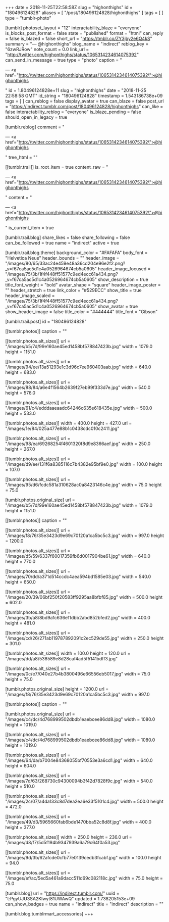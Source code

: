 +++
date = 2018-11-25T22:58:58Z
slug = "highonthighs"
id = "180496124828"
aliases = [ "/post/180496124828/highonthighs" ]
tags = [ ]
type = "tumblr-photo"

[tumblr]
photoset_layout = "12"
interactability_blaze = "everyone"
is_blocks_post_format = false
state = "published"
format = "html"
can_reply = false
is_blazed = false
short_url = "https://tmblr.co/ZY3jby2e6Q4kS"
summary = "— @highonthighs"
blog_name = "indirect"
reblog_key = "6zwRJRow"
note_count = 0.0
link_url = "http://twitter.com/highonthighs/status/1065314234614075392"
can_send_in_message = true
type = "photo"
caption = "<p>— <a href=\"http://twitter.com/highonthighs/status/1065314234614075392\">@highonthighs</a></p>"
id = 1.80496124828e+11
slug = "highonthighs"
date = "2018-11-25 22:58:58 GMT"
id_string = "180496124828"
timestamp = 1.543186738e+09
tags = [ ]
can_reblog = false
display_avatar = true
can_blaze = false
post_url = "https://indirect.tumblr.com/post/180496124828/highonthighs"
can_like = false
interactability_reblog = "everyone"
is_blaze_pending = false
should_open_in_legacy = true

[tumblr.reblog]
comment = "<p>— <a href=\"http://twitter.com/highonthighs/status/1065314234614075392\">@highonthighs</a></p>"
tree_html = ""

[[tumblr.trail]]
is_root_item = true
content_raw = "<p>— <a href=\"http://twitter.com/highonthighs/status/1065314234614075392\">@highonthighs</a></p>"
content = "<p>&mdash; <a href=\"http://twitter.com/highonthighs/status/1065314234614075392\">@highonthighs</a></p>"
is_current_item = true

[tumblr.trail.blog]
share_likes = false
share_following = false
can_be_followed = true
name = "indirect"
active = true

[tumblr.trail.blog.theme]
background_color = "#FAFAFA"
body_font = "Helvetica Neue"
header_bounds = ""
header_image = "/images/80/65/33ac24e459e48a36cd204e96e2f2.png?_v=f67ca5ac5d1c4a0526964674cb5a0605"
header_image_focused = "/images/75/3b/1f4f448ff51577c9ed4ecc61a434.png?_v=f67ca5ac5d1c4a0526964674cb5a0605"
show_description = true
title_font_weight = "bold"
avatar_shape = "square"
header_image_poster = ""
header_stretch = true
link_color = "#529ECC"
show_title = true
header_image_scaled = "/images/75/3b/1f4f448ff51577c9ed4ecc61a434.png?_v=f67ca5ac5d1c4a0526964674cb5a0605"
show_avatar = true
show_header_image = false
title_color = "#444444"
title_font = "Gibson"

[tumblr.trail.post]
id = "180496124828"

[[tumblr.photos]]
caption = ""

[[tumblr.photos.alt_sizes]]
url = "/images/b5/7d/99e160ae45ed1458bf578847423b.jpg"
width = 1079.0
height = 1151.0

[[tumblr.photos.alt_sizes]]
url = "/images/94/ee/13a51293e1c3d96c7ee960403aab.jpg"
width = 640.0
height = 683.0

[[tumblr.photos.alt_sizes]]
url = "/images/88/84/a6e4f1564b2639f27eb99f333d7e.jpg"
width = 540.0
height = 576.0

[[tumblr.photos.alt_sizes]]
url = "/images/61/c4/edddaaeaadc64246c635e618435e.jpg"
width = 500.0
height = 533.0

[[tumblr.photos.alt_sizes]]
width = 400.0
height = 427.0
url = "/images/1e/84/025a477e88b1c0438cdc010c2411.jpg"

[[tumblr.photos.alt_sizes]]
url = "/images/98/ea/69268254f4601320f8d9e8366aef.jpg"
width = 250.0
height = 267.0

[[tumblr.photos.alt_sizes]]
url = "/images/d9/ee/131f6a8385116c7b4382e95bf9e0.jpg"
width = 100.0
height = 107.0

[[tumblr.photos.alt_sizes]]
url = "/images/95/d6/fcdc581a310628ac0a8423146c4e.jpg"
width = 75.0
height = 75.0

[tumblr.photos.original_size]
url = "/images/b5/7d/99e160ae45ed1458bf578847423b.jpg"
width = 1079.0
height = 1151.0

[[tumblr.photos]]
caption = ""

[[tumblr.photos.alt_sizes]]
url = "/images/f8/76/35e3423d9e69c70120a1ca5bc5c3.jpg"
width = 997.0
height = 1200.0

[[tumblr.photos.alt_sizes]]
url = "/images/d5/59/6337f60017359fb6d0017904be61.jpg"
width = 640.0
height = 770.0

[[tumblr.photos.alt_sizes]]
url = "/images/70/dd/a371d514ccdc4aea594bd1585e03.jpg"
width = 540.0
height = 650.0

[[tumblr.photos.alt_sizes]]
url = "/images/20/39/06bf250f20583ff9295aa8bfbf85.jpg"
width = 500.0
height = 602.0

[[tumblr.photos.alt_sizes]]
url = "/images/3b/a8/8bd9a1c636e11dbb2abd852bfed2.jpg"
width = 400.0
height = 481.0

[[tumblr.photos.alt_sizes]]
url = "/images/cd/26/271ab119787892091c2ec529de55.jpg"
width = 250.0
height = 301.0

[[tumblr.photos.alt_sizes]]
width = 100.0
height = 120.0
url = "/images/dd/a8/538589e8d28caf4ad5f5141bdff3.jpg"

[[tumblr.photos.alt_sizes]]
url = "/images/0c/e7/040e27b4b3800496e66556eb5017.jpg"
width = 75.0
height = 75.0

[tumblr.photos.original_size]
height = 1200.0
url = "/images/f8/76/35e3423d9e69c70120a1ca5bc5c3.jpg"
width = 997.0

[[tumblr.photos]]
caption = ""

[tumblr.photos.original_size]
url = "/images/c4/dc/4d768999502dbdb1eaebcee86dd8.jpg"
width = 1080.0
height = 1019.0

[[tumblr.photos.alt_sizes]]
url = "/images/c4/dc/4d768999502dbdb1eaebcee86dd8.jpg"
width = 1080.0
height = 1019.0

[[tumblr.photos.alt_sizes]]
url = "/images/64/da/b7004e84368055bf70553e3a6cd1.jpg"
width = 640.0
height = 604.0

[[tumblr.photos.alt_sizes]]
url = "/images/7d/63/268730c94300094b3f42d7828f9c.jpg"
width = 540.0
height = 510.0

[[tumblr.photos.alt_sizes]]
url = "/images/2c/07/a4da133c8d7dea2ea6e33f5101c4.jpg"
width = 500.0
height = 472.0

[[tumblr.photos.alt_sizes]]
url = "/images/49/d3/5965660fab6bde1470bba52c8d8f.jpg"
width = 400.0
height = 377.0

[[tumblr.photos.alt_sizes]]
width = 250.0
height = 236.0
url = "/images/d8/f7/5d5f194b9347939a6a79c64f0a53.jpg"

[[tumblr.photos.alt_sizes]]
url = "/images/9d/3b/62afcde0cfb77e0139cedb3fcabf.jpg"
width = 100.0
height = 94.0

[[tumblr.photos.alt_sizes]]
url = "/images/ef/ac/5ed5a461a9dacc511d69c082118c.jpg"
width = 75.0
height = 75.0

[tumblr.blog]
url = "https://indirect.tumblr.com/"
uuid = "t:PgyUJU3SA2Klwyt81UWAwQ"
updated = 1.738205153e+09
can_show_badges = true
name = "indirect"
title = "indirect"
description = ""

[tumblr.blog.tumblrmart_accessories]
+++

